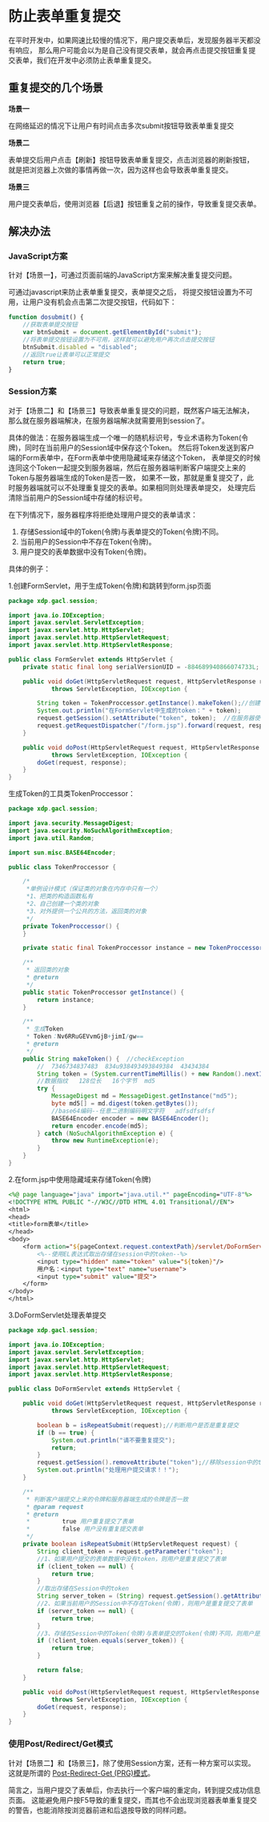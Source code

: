 # 防止表单重复提交

在平时开发中，如果网速比较慢的情况下，用户提交表单后，发现服务器半天都没有响应， 那么用户可能会以为是自己没有提交表单，就会再点击提交按钮重复提交表单，我们在开发中必须防止表单重复提交。

## 重复提交的几个场景

**场景一**

在网络延迟的情况下让用户有时间点击多次submit按钮导致表单重复提交

**场景二**

表单提交后用户点击【刷新】按钮导致表单重复提交，点击浏览器的刷新按钮， 就是把浏览器上次做的事情再做一次，因为这样也会导致表单重复提交。

**场景三**

用户提交表单后，使用浏览器【后退】按钮重复之前的操作，导致重复提交表单。

## 解决办法

### JavaScript方案

针对【场景一】，可通过页面前端的JavaScript方案来解决重复提交问题。

可通过javascript来防止表单重复提交，表单提交之后， 将提交按钮设置为不可用，让用户没有机会点击第二次提交按钮，代码如下：

```js
function dosubmit() {
    //获取表单提交按钮
    var btnSubmit = document.getElementById("submit");
    //将表单提交按钮设置为不可用，这样就可以避免用户再次点击提交按钮
    btnSubmit.disabled = "disabled";
    //返回true让表单可以正常提交
    return true;
}
```

### Session方案

对于【场景二】和【场景三】导致表单重复提交的问题，既然客户端无法解决， 那么就在服务器端解决，在服务器端解决就需要用到session了。

具体的做法：在服务器端生成一个唯一的随机标识号，专业术语称为Token(令牌)，同时在当前用户的Session域中保存这个Token。 然后将Token发送到客户端的Form表单中，在Form表单中使用隐藏域来存储这个Token，
表单提交的时候连同这个Token一起提交到服务器端，然后在服务器端判断客户端提交上来的Token与服务器端生成的Token是否一致， 如果不一致，那就是重复提交了，此时服务器端就可以不处理重复提交的表单。如果相同则处理表单提交，
处理完后清除当前用户的Session域中存储的标识号。

在下列情况下，服务器程序将拒绝处理用户提交的表单请求：

1. 存储Session域中的Token(令牌)与表单提交的Token(令牌)不同。
2. 当前用户的Session中不存在Token(令牌)。
3. 用户提交的表单数据中没有Token(令牌)。

具体的例子：

1.创建FormServlet，用于生成Token(令牌)和跳转到form.jsp页面

```java
package xdp.gacl.session;

import java.io.IOException;
import javax.servlet.ServletException;
import javax.servlet.http.HttpServlet;
import javax.servlet.http.HttpServletRequest;
import javax.servlet.http.HttpServletResponse;

public class FormServlet extends HttpServlet {
    private static final long serialVersionUID = -884689940866074733L;

    public void doGet(HttpServletRequest request, HttpServletResponse response)
            throws ServletException, IOException {

        String token = TokenProccessor.getInstance().makeToken();//创建令牌
        System.out.println("在FormServlet中生成的token：" + token);
        request.getSession().setAttribute("token", token);  //在服务器使用session保存token(令牌)
        request.getRequestDispatcher("/form.jsp").forward(request, response);//跳转到form.jsp页面
    }

    public void doPost(HttpServletRequest request, HttpServletResponse response)
            throws ServletException, IOException {
        doGet(request, response);
    }
}
```

生成Token的工具类TokenProccessor：

```java
package xdp.gacl.session;

import java.security.MessageDigest;
import java.security.NoSuchAlgorithmException;
import java.util.Random;

import sun.misc.BASE64Encoder;

public class TokenProccessor {

    /*
     *单例设计模式（保证类的对象在内存中只有一个）
     *1、把类的构造函数私有
     *2、自己创建一个类的对象
     *3、对外提供一个公共的方法，返回类的对象
     */
    private TokenProccessor() {
    }

    private static final TokenProccessor instance = new TokenProccessor();

    /**
     * 返回类的对象
     * @return
     */
    public static TokenProccessor getInstance() {
        return instance;
    }

    /**
     * 生成Token
     * Token：Nv6RRuGEVvmGjB+jimI/gw==
     * @return
     */
    public String makeToken() {  //checkException
        //  7346734837483  834u938493493849384  43434384
        String token = (System.currentTimeMillis() + new Random().nextInt(999999999)) + "";
        //数据指纹   128位长   16个字节  md5
        try {
            MessageDigest md = MessageDigest.getInstance("md5");
            byte md5[] = md.digest(token.getBytes());
            //base64编码--任意二进制编码明文字符   adfsdfsdfsf
            BASE64Encoder encoder = new BASE64Encoder();
            return encoder.encode(md5);
        } catch (NoSuchAlgorithmException e) {
            throw new RuntimeException(e);
        }
    }
}
```

2.在form.jsp中使用隐藏域来存储Token(令牌)

```jsp
<%@ page language="java" import="java.util.*" pageEncoding="UTF-8"%>
<!DOCTYPE HTML PUBLIC "-//W3C//DTD HTML 4.01 Transitional//EN">
<html>
<head>
<title>form表单</title>
</head>
<body>
    <form action="${pageContext.request.contextPath}/servlet/DoFormServlet" method="post">
        <%--使用EL表达式取出存储在session中的token--%>
        <input type="hidden" name="token" value="${token}"/> 
        用户名：<input type="text" name="username"> 
        <input type="submit" value="提交">
    </form>
</body>
</html>
```

3.DoFormServlet处理表单提交

```java
package xdp.gacl.session;

import java.io.IOException;
import javax.servlet.ServletException;
import javax.servlet.http.HttpServlet;
import javax.servlet.http.HttpServletRequest;
import javax.servlet.http.HttpServletResponse;

public class DoFormServlet extends HttpServlet {

    public void doGet(HttpServletRequest request, HttpServletResponse response)
            throws ServletException, IOException {

        boolean b = isRepeatSubmit(request);//判断用户是否是重复提交
        if (b == true) {
            System.out.println("请不要重复提交");
            return;
        }
        request.getSession().removeAttribute("token");//移除session中的token
        System.out.println("处理用户提交请求！！");
    }

    /**
     * 判断客户端提交上来的令牌和服务器端生成的令牌是否一致
     * @param request
     * @return
     *         true 用户重复提交了表单 
     *         false 用户没有重复提交表单
     */
    private boolean isRepeatSubmit(HttpServletRequest request) {
        String client_token = request.getParameter("token");
        //1、如果用户提交的表单数据中没有token，则用户是重复提交了表单
        if (client_token == null) {
            return true;
        }
        //取出存储在Session中的token
        String server_token = (String) request.getSession().getAttribute("token");
        //2、如果当前用户的Session中不存在Token(令牌)，则用户是重复提交了表单
        if (server_token == null) {
            return true;
        }
        //3、存储在Session中的Token(令牌)与表单提交的Token(令牌)不同，则用户是重复提交了表单
        if (!client_token.equals(server_token)) {
            return true;
        }

        return false;
    }

    public void doPost(HttpServletRequest request, HttpServletResponse response)
            throws ServletException, IOException {
        doGet(request, response);
    }
}
```

### 使用Post/Redirect/Get模式

针对【场景二】和【场景三】，除了使用Session方案，还有一种方案可以实现。
这就是所谓的 [Post-Redirect-Get (PRG)模式](http://www.theserverside.com/news/1365146/Redirect-After-Post)。

简言之，当用户提交了表单后，你去执行一个客户端的重定向，转到提交成功信息页面。 这能避免用户按F5导致的重复提交，而其也不会出现浏览器表单重复提交的警告，也能消除按浏览器前进和后退按导致的同样问题。


